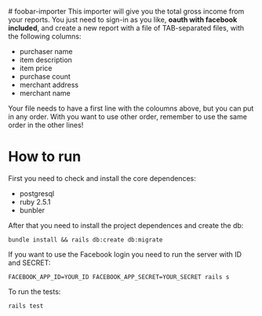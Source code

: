 #​​ foobar-importer
This importer will give you the total gross income from your reports. You just need to sign-in as you like, **oauth with facebook included**, and create a new report with a file of TAB-separated files, with the following columns:
  - purchaser name
  - item description
  - item price
  - purchase count
  - merchant address
  - merchant name

Your file needs to have a first line with the coloumns above, but you can put in any order. With you want to use other order, remember to use the same order in the other lines!

# How to run
First you need to check and install the core dependences:
  - postgresql
  - ruby 2.5.1
  - bunbler

After that you need to install the project dependences and create the db:

`bundle install && rails db:create db:migrate`

If you want to use the Facebook login you need to run the server with ID and SECRET:

`FACEBOOK_APP_ID=YOUR_ID FACEBOOK_APP_SECRET=YOUR_SECRET rails s`

To run the tests:

`rails test`
